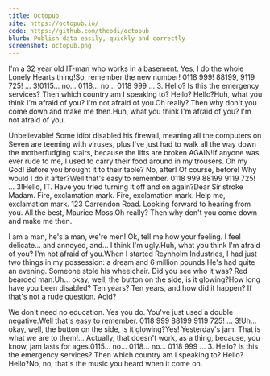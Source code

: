 ```yaml
---
title: Octopub
site: https://octopub.io/
code: https://github.com/theodi/octopub
blurb: Publish data easily, quickly and correctly
screenshot: octopub.png
---
```


I'm a 32 year old IT-man who works in a basement. Yes, I do the whole Lonely Hearts thing!So, remember the new number! 0118 999! 88199, 9119 725! ... 3!0115... no... 0118... no... 0118 999 ... 3. Hello? Is this the emergency services? Then which country am I speaking to? Hello? Hello?Huh, what you think I'm afraid of you? I'm not afraid of you.Oh really? Then why don't you come down and make me then.Huh, what you think I'm afraid of you? I'm not afraid of you.

Unbelievable! Some idiot disabled his firewall, meaning all the computers on Seven are teeming with viruses, plus I've just had to walk all the way down the motherfudging stairs, because the lifts are broken AGAIN!If anyone was ever rude to me, I used to carry their food around in my trousers. Oh my God! Before you brought it to their table? No, after! Of course, before! Why would I do it after?Well that's easy to remember. 0118 999 88199 9119 725! ... 3!Hello, IT. Have you tried turning it off and on again?Dear Sir stroke Madam. Fire, exclamation mark. Fire, exclamation mark. Help me, exclamation mark. 123 Carrendon Road. Looking forward to hearing from you. All the best, Maurice Moss.Oh really? Then why don't you come down and make me then.

I am a man, he's a man, we're men! Ok, tell me how your feeling. I feel delicate... and annoyed, and... I think I'm ugly.Huh, what you think I'm afraid of you? I'm not afraid of you.When I started Reynholm Industries, I had just two things in my possession: a dream and 6 million pounds.He's had quite an evening. Someone stole his wheelchair. Did you see who it was? Red bearded man.Uh... okay, well, the button on the side, is it glowing?How long have you been disabled? Ten years? Ten years, and how did it happen? If that's not a rude question. Acid?

We don't need no education. Yes you do. You've just used a double negative.Well that's easy to remember. 0118 999 88199 9119 725! ... 3!Uh... okay, well, the button on the side, is it glowing?Yes! Yesterday's jam. That is what we are to them!... Actually, that doesn't work, as a thing, because, you know, jam lasts for ages.0115... no... 0118... no... 0118 999 ... 3. Hello? Is this the emergency services? Then which country am I speaking to? Hello? Hello?No, no, that's the music you heard when it come on.
